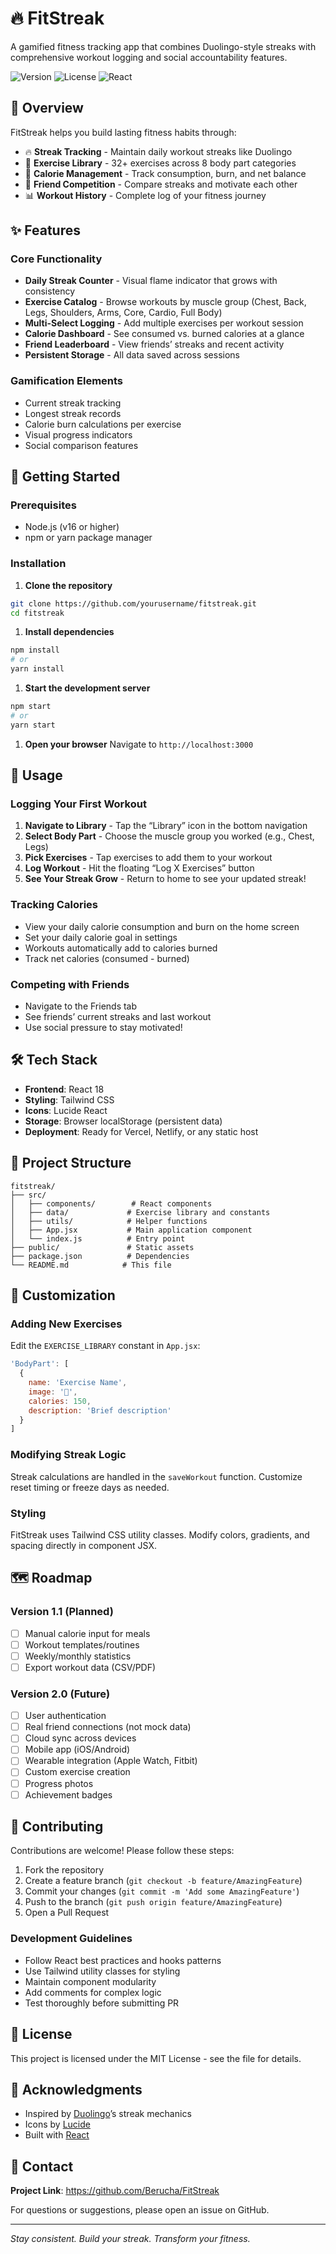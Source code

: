 # 🔥 FitStreak

A gamified fitness tracking app that combines Duolingo-style streaks with comprehensive workout logging and social accountability features.

![Version](https://img.shields.io/badge/version-1.0.0-blue.svg)
![License](https://img.shields.io/badge/license-MIT-green.svg)
![React](https://img.shields.io/badge/react-18.x-61dafb.svg)

## 🎯 Overview

FitStreak helps you build lasting fitness habits through:

- 🔥 **Streak Tracking** - Maintain daily workout streaks like Duolingo
- 💪 **Exercise Library** - 32+ exercises across 8 body part categories
- 🍎 **Calorie Management** - Track consumption, burn, and net balance
- 👥 **Friend Competition** - Compare streaks and motivate each other
- 📊 **Workout History** - Complete log of your fitness journey

## ✨ Features

### Core Functionality

- **Daily Streak Counter** - Visual flame indicator that grows with consistency
- **Exercise Catalog** - Browse workouts by muscle group (Chest, Back, Legs, Shoulders, Arms, Core, Cardio, Full Body)
- **Multi-Select Logging** - Add multiple exercises per workout session
- **Calorie Dashboard** - See consumed vs. burned calories at a glance
- **Friend Leaderboard** - View friends’ streaks and recent activity
- **Persistent Storage** - All data saved across sessions

### Gamification Elements

- Current streak tracking
- Longest streak records
- Calorie burn calculations per exercise
- Visual progress indicators
- Social comparison features

## 🚀 Getting Started

### Prerequisites

- Node.js (v16 or higher)
- npm or yarn package manager

### Installation

1. **Clone the repository**

```bash
git clone https://github.com/yourusername/fitstreak.git
cd fitstreak
```

1. **Install dependencies**

```bash
npm install
# or
yarn install
```

1. **Start the development server**

```bash
npm start
# or
yarn start
```

1. **Open your browser**
   Navigate to `http://localhost:3000`

## 📱 Usage

### Logging Your First Workout

1. **Navigate to Library** - Tap the “Library” icon in the bottom navigation
1. **Select Body Part** - Choose the muscle group you worked (e.g., Chest, Legs)
1. **Pick Exercises** - Tap exercises to add them to your workout
1. **Log Workout** - Hit the floating “Log X Exercises” button
1. **See Your Streak Grow** - Return to home to see your updated streak!

### Tracking Calories

- View your daily calorie consumption and burn on the home screen
- Set your daily calorie goal in settings
- Workouts automatically add to calories burned
- Track net calories (consumed - burned)

### Competing with Friends

- Navigate to the Friends tab
- See friends’ current streaks and last workout
- Use social pressure to stay motivated!

## 🛠️ Tech Stack

- **Frontend**: React 18
- **Styling**: Tailwind CSS
- **Icons**: Lucide React
- **Storage**: Browser localStorage (persistent data)
- **Deployment**: Ready for Vercel, Netlify, or any static host

## 📂 Project Structure

```
fitstreak/
├── src/
│   ├── components/        # React components
│   ├── data/             # Exercise library and constants
│   ├── utils/            # Helper functions
│   ├── App.jsx           # Main application component
│   └── index.js          # Entry point
├── public/               # Static assets
├── package.json          # Dependencies
└── README.md            # This file
```

## 🎨 Customization

### Adding New Exercises

Edit the `EXERCISE_LIBRARY` constant in `App.jsx`:

```javascript
'BodyPart': [
  { 
    name: 'Exercise Name', 
    image: '💪', 
    calories: 150, 
    description: 'Brief description' 
  }
]
```

### Modifying Streak Logic

Streak calculations are handled in the `saveWorkout` function. Customize reset timing or freeze days as needed.

### Styling

FitStreak uses Tailwind CSS utility classes. Modify colors, gradients, and spacing directly in component JSX.

## 🗺️ Roadmap

### Version 1.1 (Planned)

- [ ] Manual calorie input for meals
- [ ] Workout templates/routines
- [ ] Weekly/monthly statistics
- [ ] Export workout data (CSV/PDF)

### Version 2.0 (Future)

- [ ] User authentication
- [ ] Real friend connections (not mock data)
- [ ] Cloud sync across devices
- [ ] Mobile app (iOS/Android)
- [ ] Wearable integration (Apple Watch, Fitbit)
- [ ] Custom exercise creation
- [ ] Progress photos
- [ ] Achievement badges

## 🤝 Contributing

Contributions are welcome! Please follow these steps:

1. Fork the repository
1. Create a feature branch (`git checkout -b feature/AmazingFeature`)
1. Commit your changes (`git commit -m 'Add some AmazingFeature'`)
1. Push to the branch (`git push origin feature/AmazingFeature`)
1. Open a Pull Request

### Development Guidelines

- Follow React best practices and hooks patterns
- Use Tailwind utility classes for styling
- Maintain component modularity
- Add comments for complex logic
- Test thoroughly before submitting PR

## 📄 License

This project is licensed under the MIT License - see the <LICENSE> file for details.

## 🙏 Acknowledgments

- Inspired by [Duolingo](https://www.duolingo.com/)’s streak mechanics
- Icons by [Lucide](https://lucide.dev/)
- Built with [React](https://react.dev/)

## 📧 Contact

**Project Link**: <https://github.com/Berucha/FitStreak>

For questions or suggestions, please open an issue on GitHub.

---

*Stay consistent. Build your streak. Transform your fitness.*